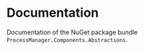 # Documentation

Documentation of the NuGet package bundle `ProcessManager.Components.Abstractions`.
